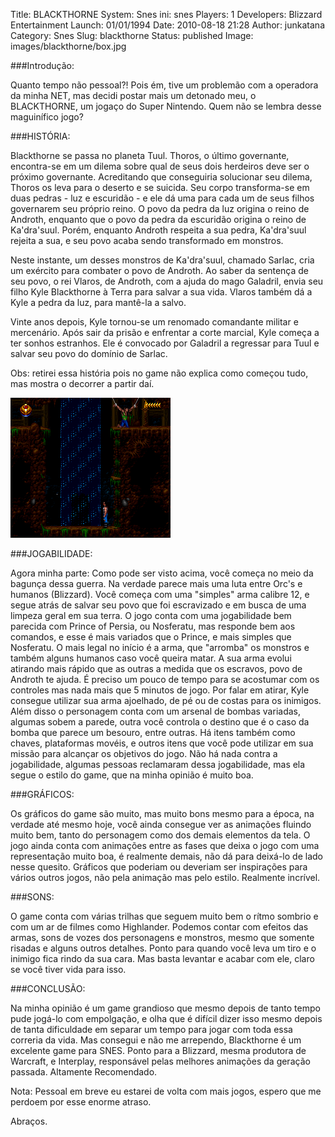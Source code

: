Title: BLACKTHORNE
System: Snes
ini: snes
Players: 1
Developers: Blizzard Entertainment
Launch: 01/01/1994
Date: 2010-08-18 21:28
Author: junkatana
Category: Snes
Slug: blackthorne
Status: published
Image: images/blackthorne/box.jpg


###Introdução:

<!-- PELICAN_BEGIN_SUMMARY -->
Quanto tempo não pessoal?! Pois ém, tive um problemão com a operadora da
minha NET, mas decidi postar mais um detonado meu, o BLACKTHORNE, um
jogaço do Super Nintendo. Quem não se lembra desse maguinífico jogo?
<!-- PELICAN_END_SUMMARY -->

###HISTÓRIA:


Blackthorne se passa no planeta Tuul. Thoros, o último governante,
encontra-se em um dilema sobre qual de seus dois herdeiros deve ser o
próximo governante. Acreditando que conseguiria solucionar seu dilema,
Thoros os leva para o deserto e se suicida. Seu corpo transforma-se em
duas pedras - luz e escuridão - e ele dá uma para cada um de seus filhos
governarem seu próprio reino. O povo da pedra da luz origina o reino de
Androth, enquanto que o povo da pedra da escuridão origina o reino de
Ka'dra'suul. Porém, enquanto Androth respeita a sua pedra, Ka'dra'suul
rejeita a sua, e seu povo acaba sendo transformado em monstros.

Neste instante, um desses monstros de Ka'dra'suul, chamado Sarlac, cria
um exército para combater o povo de Androth. Ao saber da sentença de seu
povo, o rei Vlaros, de Androth, com a ajuda do mago Galadril, envia seu
filho Kyle Blackthorne à Terra para salvar a sua vida. Vlaros também dá
a Kyle a pedra da luz, para mantê-la a salvo.

Vinte anos depois, Kyle tornou-se um renomado comandante militar e
mercenário. Após sair da prisão e enfrentar a corte marcial, Kyle começa
a ter sonhos estranhos. Ele é convocado por Galadril a regressar para
Tuul e salvar seu povo do domínio de Sarlac.

Obs: retirei essa história pois no game não explica como começou tudo,
mas mostra o decorrer a partir daí.

![blackthorne](images/blackthorne/balckgifs.gif)

###JOGABILIDADE:

Agora minha parte: Como pode ser visto acima, você começa no meio da
bagunça dessa guerra. Na verdade parece mais uma luta entre Orc's e
humanos (Blizzard). Você começa com uma "simples" arma calibre 12, e
segue atrás de salvar seu povo que foi escravizado e em busca de uma
limpeza geral em sua terra. O jogo conta com uma jogabilidade bem
parecida com Prince of Persia, ou Nosferatu, mas responde bem aos
comandos, e esse é mais variados que o Prince, e mais simples que
Nosferatu. O mais legal no início é a arma, que "arromba" os monstros e
também alguns humanos caso você queira matar. A sua arma evolui atirando
mais rápido que as outras a medida que os escravos, povo de Androth te
ajuda. É preciso um pouco de tempo para se acostumar com os controles
mas nada mais que 5 minutos de jogo. Por falar em atirar, Kyle consegue
utilizar sua arma ajoelhado, de pé ou de costas para os inimigos. Além
disso o personagem conta com um arsenal de bombas variadas, algumas
sobem a parede, outra você controla o destino que é o caso da bomba que
parece um besouro, entre outras. Há itens também como chaves,
plataformas movéis, e outros itens que você pode utilizar em sua missão
para alcançar os objetivos do jogo. Não há nada contra a jogabilidade,
algumas pessoas reclamaram dessa jogabilidade, mas ela segue o estilo do
game, que na minha opinião é muito boa.

###GRÁFICOS:

Os gráficos do game são muito, mas muito bons mesmo para a época, na
verdade até mesmo hoje, você ainda consegue ver as animações fluindo
muito bem, tanto do personagem como dos demais elementos da tela. O jogo
ainda conta com animações entre as fases que deixa o jogo com uma
representação muito boa, é realmente demais, não dá para deixá-lo de
lado nesse quesito. Gráficos que poderiam ou deveriam ser inspirações
para vários outros jogos, não pela animação mas pelo estilo. Realmente
incrível.

###SONS:

O game conta com várias trilhas que seguem muito bem o rítmo sombrio e
com um ar de filmes como Highlander. Podemos contar com efeitos das
armas, sons de vozes dos personagens e monstros, mesmo que somente
risadas e alguns outros detalhes. Ponto para quando você leva um tiro e
o inimigo fica rindo da sua cara. Mas basta levantar e acabar com ele,
claro se você tiver vida para isso.

###CONCLUSÃO:

Na minha opinião é um game grandioso que mesmo depois de tanto tempo
pude jogá-lo com empolgação, e olha que é difícil dizer isso mesmo
depois de tanta dificuldade em separar um tempo para jogar com toda essa
correria da vida. Mas consegui e não me arrependo, Blackthorne é um
excelente game para SNES. Ponto para a Blizzard, mesma produtora de
Warcraft, e Interplay, responsável pelas melhores animações da geração
passada. Altamente Recomendado.

Nota: Pessoal em breve eu estarei
de volta com mais jogos, espero que me perdoem por esse enorme atraso.

Abraços.
